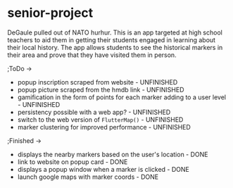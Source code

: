 # senior-project

DeGaule pulled out of NATO hurhur.
This is an app targeted at high school teachers to aid them in getting their students engaged in learning about their local history. 
The app allows students to see the historical markers in their area and prove that they have visited them in person.



;ToDo ->

- popup inscription scraped from website - UNFINISHED
- popup picture scraped from the hmdb link - UNFINISHED
- gamification in the form of points for each marker adding to a user level - UNFINISHED
- persistency possible with a web app? - UNFINISHED
- switch to the web version of `FlutterMap()` - UNFINISHED
- marker clustering for improved performance - UNFINISHED


;Finished ->
- displays the nearby markers based on the user's location - DONE
- link to website on popup card - DONE
- displays a popup window when a marker is clicked - DONE
- launch google maps with marker coords - DONE